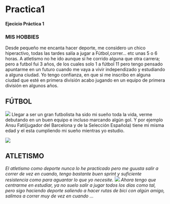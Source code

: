 # Practica1
#### Ejecicio Práctica 1
### MIS HOBBIES
Desde pequeño me encanta hacer deporte, me considero un chico hiperactivo, todas las tardes salía a jugar a Fútbol,correr... etc unas 5 o 6 horas.
A atletismo no he ido aunque si he corrido alguna que otra carrera; pero a futbol fui 3 años, de los cuales solo 1 a fútbol 11 pero tengo pensado apuntarme en un futuro cuando me vaya a vivir independizado y estudiando a alguna ciudad. Yo tengo confianza, en que si me inscribo en alguna ciudad que esté en primera división acabo jugando en un equipo de primera división en algunos años.
## FÚTBOL
![](https://ep01.epimg.net/elpais/imagenes/2017/09/28/mamas_papas/1506596824_786424_1506606784_noticia_normal.jpg)
Llegar a ser un gran futbolista ha sido mi sueño toda la vida, verme debutando en un buen equipo e incluso marcando algún gol.
Y por ejemplo Ansu Fati(jugador del Barcelona y de la Selección Española) tiene mi misma edad y el esta cumpliendo mi sueño mientras yo estudio.

![](https://encrypted-tbn0.gstatic.com/images?q=tbn%3AANd9GcR5UxD7As0PJbVSzSXExvmXPm-7DlqUMXJEFg&usqp=CAU)
## ATLETISMO
_El atletismo como deporte nunca lo he practicado pero me guusta salir a correr de vez en cuando, tengo bastante buen sprint y suficiente resistencia como para aguantar lo que yo necesite._
![](https://ep01.epimg.net/elpais/imagenes/2018/08/16/actualidad/1534434319_730815_1534434750_noticia_normal.jpg)
_Ahora tengo que centrarme en estudiar, ya no suelo salir a jugar todos los días como tal, pero sigo haciendo deporte saliendo a hacer rutas de bici con algún amigo, salimos a correr muy de vez en cuando ..._

